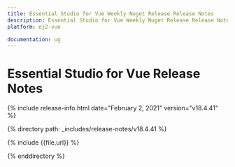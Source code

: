 ```yaml
---
title: Essential Studio for Vue Weekly Nuget Release Release Notes  
description: Essential Studio for Vue Weekly Nuget Release Release Notes  
platform: ej2-vue

documentation: ug
---
```


# Essential Studio for  Vue  Release Notes  

{% include release-info.html date="February 2, 2021"   version="v18.4.41"  %} 

{% directory path: _includes/release-notes/v18.4.41 %}

{% include {{file.url}} %}

{% enddirectory %}
